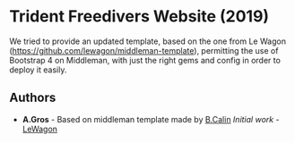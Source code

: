 # Trident Freedivers Website (2019)

We tried to provide an updated template, based on the one from Le Wagon (https://github.com/lewagon/middleman-template), permitting the use of Bootstrap 4 on Middleman, with just the right gems and config in order to deploy it easily.


## Authors

* **A.Gros** - Based on middleman template made by [B.Calin](https://github.com/benoitcalin/middleman-bootstrap4-template)  *Initial work* - [LeWagon](https://github.com/lewagon/middleman-template)
